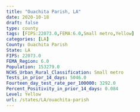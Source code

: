 ```yaml
---
title: "Ouachita Parish, LA"
date: 2020-10-18
draft: false
type: county
tags: [FIPS:22073.0,FEMA:6.0,Small metro,Yellow]
categories: [LA]
County: Ouachita Parish
State: LA
FIPS: 22073.0
FEMA_Region: 6.0
Population: 153279.0
NCHS_Urban_Rural_Classification: Small metro
Tests_in_prior_14_days: 5046.0
Fourteen_day_test_rate_per_100000: 3292.0
Percent_Positivity_in_prior_14_days: 0.084
Level: Yellow
url: /states/LA/ouachita-parish
---
```



